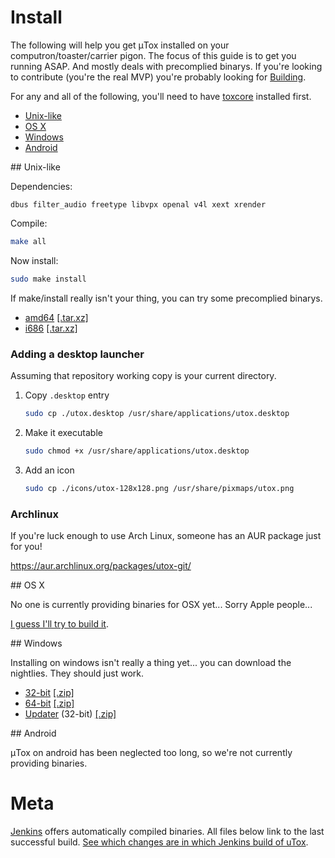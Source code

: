 # Install

The following will help you get μTox installed on your computron/toaster/carrier pigon. The focus of this guide is to 
get you running ASAP. And mostly deals with precomplied binarys. If you're looking to contribute (you're the real MVP) 
you're probably looking for [Building](BUILD.md). 

For any and all of the following, you'll need to have [toxcore](https://github.com/irungentoo/toxcore) installed first.

- [Unix-like](#unix)
- [OS X](#osx)
- [Windows](#windows)
- [Android](#android)

<a name="unix" />
## Unix-like

Dependencies:

```dbus filter_audio freetype libvpx openal v4l xext xrender```

Compile:
```bash
make all
```

Now install:
```bash
sudo make install
```

If make/install really isn't your thing, you can try some precomplied binarys.
- [amd64](https://jenkins.libtoxcore.so/view/Clients/job/uTox_linux_amd64/) [[.tar.xz]](https://jenkins.libtoxcore.so/view/Clients/job/uTox_linux_amd64/lastSuccessfulBuild/artifact/utox/utox_linux_amd64.tar.xz)
- [i686](https://jenkins.libtoxcore.so/view/Clients/job/uTox_linux_i686/) [[.tar.xz]](https://jenkins.libtoxcore.so/view/Clients/job/uTox_linux_i686/lastSuccessfulBuild/artifact/utox/utox_linux_i686.tar.xz)

### Adding a desktop launcher

Assuming that repository working copy is your current directory.

1. Copy `.desktop` entry

    ```bash
    sudo cp ./utox.desktop /usr/share/applications/utox.desktop
    ```

2. Make it executable

    ```bash
    sudo chmod +x /usr/share/applications/utox.desktop
    ```
    
3. Add an icon

    ```bash
    sudo cp ./icons/utox-128x128.png /usr/share/pixmaps/utox.png
    ```

### Archlinux

If you're luck enough to use Arch Linux, someone has an AUR package just for you!

https://aur.archlinux.org/packages/utox-git/

<a name="osx" />
## OS X

No one is currently providing binaries for OSX yet... Sorry Apple people...

[I guess I'll try to build it](docs/BUILD.md#OSX).

<a name="windows" />
## Windows

Installing on windows isn't really a thing yet... you can download the nightlies. They should just work.

  - [32-bit](https://jenkins.libtoxcore.so/view/Clients/job/uTox_win32/) [[.zip]](https://jenkins.libtoxcore.so/view/Clients/job/uTox_win32/lastSuccessfulBuild/artifact/utox/utox_win32.zip)
  - [64-bit](https://jenkins.libtoxcore.so/view/Clients/job/uTox_win64/) [[.zip]](https://jenkins.libtoxcore.so/view/Clients/job/uTox_win64/lastSuccessfulBuild/artifact/utox/utox_win64.zip)
  - [Updater](https://jenkins.libtoxcore.so/view/Clients/job/utox_update_win32/) (32-bit) [[.zip]](https://jenkins.libtoxcore.so/view/Clients/job/utox_update_win32/lastSuccessfulBuild/artifact/utox-updater.zip)

<a name="android" />
## Android

μTox on android has been neglected too long, so we're not currently providing binaries.

# Meta
[Jenkins](https://jenkins.libtoxcore.so) offers automatically compiled binaries. All files below link to the last successful build. [See which changes are in which Jenkins build of uTox](https://jenkins.libtoxcore.so/job/Sync%20uTox/changes).
